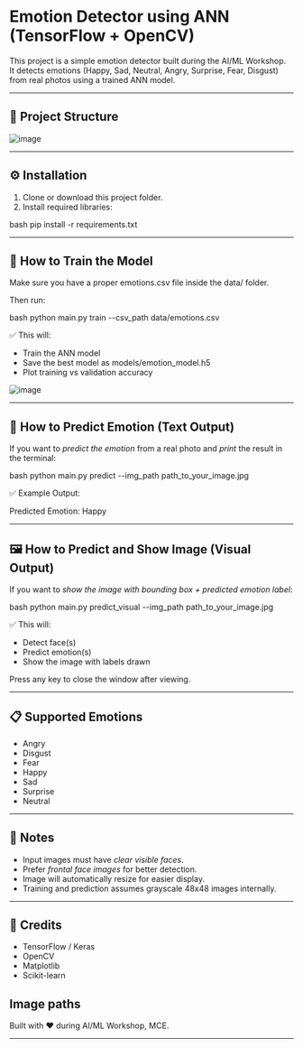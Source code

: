 # Emotion Detector using ANN (TensorFlow + OpenCV)

This project is a simple emotion detector built during the AI/ML Workshop.  
It detects emotions (Happy, Sad, Neutral, Angry, Surprise, Fear, Disgust) from real photos using a trained ANN model.

---

## 📂 Project Structure

![image](https://github.com/user-attachments/assets/69988744-6e06-4359-8153-8ca76c4bd108)


---

## ⚙ Installation

1. Clone or download this project folder.
2. Install required libraries:

bash
pip install -r requirements.txt


---

## 🚀 How to Train the Model

Make sure you have a proper emotions.csv file inside the data/ folder.

Then run:

bash
python main.py train --csv_path data/emotions.csv


✅ This will:
- Train the ANN model
- Save the best model as models/emotion_model.h5
- Plot training vs validation accuracy


![image](https://github.com/user-attachments/assets/41477650-1f56-47fb-b0b8-d475fd9f4703)


---

## 🤖 How to Predict Emotion (Text Output)

If you want to *predict the emotion* from a real photo and *print* the result in the terminal:

bash
python main.py predict --img_path path_to_your_image.jpg


✅ Example Output:


Predicted Emotion: Happy


---

## 🖼 How to Predict and Show Image (Visual Output)

If you want to *show the image with bounding box + predicted emotion label*:

bash
python main.py predict_visual --img_path path_to_your_image.jpg


✅ This will:
- Detect face(s)
- Predict emotion(s)
- Show the image with labels drawn

Press any key to close the window after viewing.

---

## 📋 Supported Emotions

- Angry
- Disgust
- Fear
- Happy
- Sad
- Surprise
- Neutral

---

## 📢 Notes

- Input images must have *clear visible faces*.
- Prefer *frontal face images* for better detection.
- Image will automatically resize for easier display.
- Training and prediction assumes grayscale 48x48 images internally.

---

## 🧠 Credits

- TensorFlow / Keras
- OpenCV
- Matplotlib
- Scikit-learn

## Image paths

Built with ❤ during AI/ML Workshop, MCE.

---
